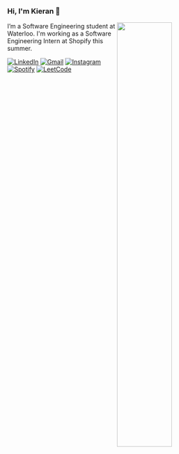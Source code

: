 ### Hi, I'm Kieran :love_you_gesture:
<img width="50%" align="right" src="https://github.com/user-attachments/assets/6828d768-a78e-4b33-9e70-3f59710473f8" />

I’m a Software Engineering student at Waterloo. 
I'm working as a Software Engineering Intern at Shopify this summer. 


[![LinkedIn](https://img.shields.io/badge/Linkedin-%230077B5.svg?logo=linkedin&logoColor=white)](https://linkedin.com/in/kieranhulsman)
[![Gmail](https://img.shields.io/badge/Gmail-D14836?logo=gmail&logoColor=white)](mailto:kieran.hulsman@uwaterloo.ca)
[![Instagram](https://img.shields.io/badge/Instagram-%23E4405F.svg?logo=Instagram&logoColor=white)](https://instagram.com/_kieranhulsman)
[![Spotify](https://img.shields.io/badge/Spotify-1ED760?logo=spotify&logoColor=white)](https://open.spotify.com/user/kieranhulsman)
[![LeetCode](https://img.shields.io/badge/LeetCode-000000?logo=LeetCode&logoColor=#d16c06)](https://leetcode.com/u/KieranHulsman/)

